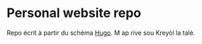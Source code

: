 # Personal website repo

Repo écrit à partir du schéma [Hugo](https://github.com/gohugoio/hugo). M ap rive sou Kreyòl la talè.
